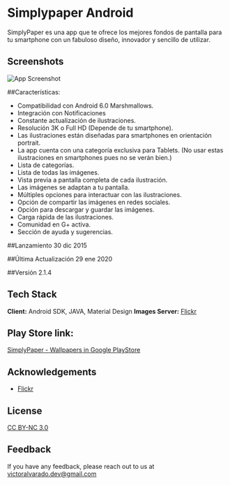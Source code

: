 # Simplypaper Android

SimplyPaper es una app que te ofrece los mejores fondos de pantalla para tu smartphone con un fabuloso diseño, innovador y sencillo de utilizar.


## Screenshots

![App Screenshot](https://vicbox.tech/resources/publi_ingles2.png)

##Características:

* Compatibilidad con Android 6.0 Marshmallows.
* Integración con Notificaciones
* Constante actualización de ilustraciones.
* Resolución 3K o Full HD (Depende de tu smartphone).
* Las ilustraciones están diseñadas para smartphones en orientación portrait.
* La app cuenta con una categoría exclusiva para Tablets. (No usar estas ilustraciones en smartphones pues no se verán bien.)
* Lista de categorías.
* Lista de todas las imágenes.
* Vista previa a pantalla completa de cada ilustración.
* Las imágenes se adaptan a tu pantalla.
* Múltiples opciones para interactuar con las ilustraciones.
* Opción de compartir las imágenes en redes sociales.
* Opción para descargar y guardar las imágenes.
* Carga rápida de las ilustraciones.
* Comunidad en G+ activa.
* Sección de ayuda y sugerencias.

##Lanzamiento
30 dic 2015

##Última Actualización
29 ene 2020

##Versión
2.1.4

## Tech Stack

**Client:** Android SDK, JAVA, Material Design
**Images Server:** [Flickr](https://flickr.com)


## Play Store link:

[SimplyPaper - Wallpapers in Google PlayStore](https://play.google.com/store/apps/details?id=com.dev.victor.spaper)


## Acknowledgements

 - [Flickr](https://flickr.com)


## License

[CC BY-NC 3.0](https://creativecommons.org/licenses/by-nc/3.0/)


## Feedback

If you have any feedback, please reach out to us at victoralvarado.dev@gmail.com
